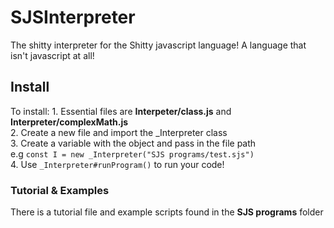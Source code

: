 # SJSInterpreter

The shitty interpreter for the Shitty javascript language! A language that isn't javascript at all!

## __Install__

To install:
    1. Essential files are **Interpeter/class.js** and **Interpreter/complexMath.js** </br>
    2. Create a new file and import the _Interpreter class </br>
    3. Create a variable with the object and pass in the file path </br>
        e.g `const I = new _Interpreter("SJS programs/test.sjs")` </br>
    4. Use `_Interpreter#runProgram()` to run your code! </br>

### __Tutorial & Examples__

There is a tutorial file and example scripts found in the **SJS programs** folder
